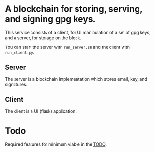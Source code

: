 # A blockchain for storing, serving, and signing gpg keys.

This service consists of a client, for UI manipulation of a set of gpg keys, and a server, for storage on the block.

You can start the server with `run_server.sh` and the client with `run_client.py`.

## Server

The server is a blockchain implementation which stores email, key, and signatures.


## Client

The client is a UI (flask) application.

# Todo

Required features for minimum viable in the [TODO](TODO.md).
